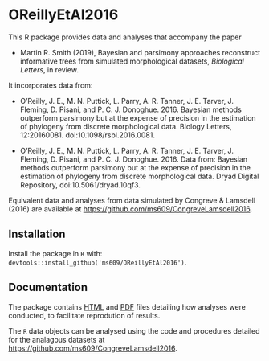 # OReillyEtAl2016

This R package provides data and analyses that accompany the paper

- Martin R. Smith (2019), Bayesian and parsimony approaches reconstruct informative trees from simulated morphological datasets, _Biological Letters_, in review.

It incorporates data from:

- O’Reilly, J. E., M. N. Puttick, L. Parry, A. R. Tanner, J. E. Tarver, J. Fleming, D. Pisani, and P. C. J. Donoghue. 2016. Bayesian methods outperform parsimony but at the expense of precision in the estimation of phylogeny from discrete morphological data. Biology Letters, 12:20160081. doi:10.1098/rsbl.2016.0081.

- O’Reilly, J. E., M. N. Puttick, L. Parry, A. R. Tanner, J. E. Tarver, J. Fleming, D. Pisani, and P. C. J. Donoghue. 2016. Data from: Bayesian methods outperform parsimony but at the expense of precision in the estimation of phylogeny from discrete morphological data. Dryad Digital Repository, doi:10.5061/dryad.10qf3.

Equivalent data and analyses from data simulated by Congreve & Lamsdell (2016) 
are available at https://github.com/ms609/CongreveLamsdell2016.

## Installation 

Install the package in `R` with:
`devtools::install_github('ms609/OReillyEtAl2016')`.

## Documentation

The package contains 
[HTML](https://ms609.github.io/OReillyEtAl2016/Conduct-analyses.html) and
[PDF](https://ms609.github.io/OReillyEtAl2016/Conduct-analyses.pdf) files
detailing how analyses were conducted, to facilitate reprodution of results.

The `R` data objects can be analysed using the code and procedures detailed
for the analagous datasets at https://github.com/ms609/CongreveLamsdell2016.


